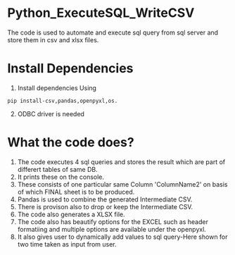 # Python_ExecuteSQL_WriteCSV
The code is used to automate and execute  sql query from sql server and store them in  csv and xlsx files.

# Install Dependencies
1. Install dependencies Using 
```
pip install-csv,pandas,openpyxl,os.
```
2. ODBC driver is needed 





# What the code does?
1. The code executes 4 sql queries  and stores the result which are part of differert tables of same DB.
2. It prints these on the console.
3. These consists of one particular same Column 'ColumnName2' on basis of which FINAL  sheet is to be produced.
4. Pandas is used to combine the generated Intermediate CSV.
5. There is provison also to drop or keep the Intermediate CSV.
6. The code also generates a  XLSX file.
7. The code also has beautify options for the EXCEL such as header formatiing and multiple options are available under the openpyxl.
8. It also gives user to dynamically add values to sql query-Here shown for two time taken as input from user.
